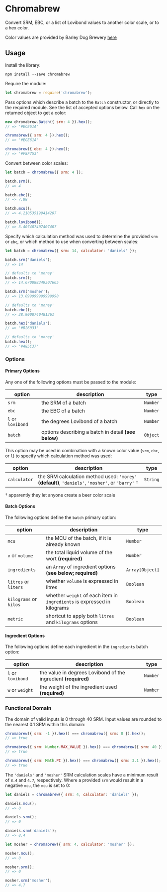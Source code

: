 # Chromabrew

Convert SRM, EBC, or a list of Lovibond values to another color scale, or to a hex color.

Color values are provided by Barley Dog Brewery [here](https://www.barleydogbrewery.com/xml/colors.xml)

## Usage

Install the library:

```
npm install --save chromabrew
```

Require the module:

```javascript
let chromabrew = require('chromabrew');
```

Pass options which describe a batch to the `Batch` constructor, or directly to the required module.  See the list of accepted options below.  Call `hex` on the returned object to get a color:

```javascript
new chromabrew.Batch({ srm: 4 }).hex();
// => '#ECE61A'

chromabrew({ srm: 4 }).hex();
// => '#ECE61A'

chromabrew({ ebc: 4 }).hex();
// => '#F8F753'
```

Convert between color scales:

```javascript
let batch = chromabrew({ srm: 4 });

batch.srm();
// => 4

batch.ebc();
// => 7.88

batch.mcu();
// => 4.210535199414287

batch.lovibond();
// => 3.407407407407407
```

Specify which calculation method was used to determine the provided `srm` or `ebc`, or which method to use when converting between scales:

```javascript
let batch = chromabrew({ srm: 14, calculator: 'daniels' });

batch.srm('daniels');
// => 14

// defaults to 'morey'
batch.srm();
// => 14.670088349307665

batch.srm('mosher');
// => 13.099999999999998

// defaults to 'morey'
batch.ebc();
// => 28.9000740481361

batch.hex('daniels');
// => '#B26033'

// defaults to 'morey'
batch.hex();
// => '#A85C37'
```

### Options

#### Primary Options

Any one of the following options must be passed to the module:

| option | description | type |
|-|-|-|
| `srm` | the SRM of a batch | `Number` |
| `ebc` | the EBC of a batch | `Number` |
| `l` or `lovibond` | the degrees Lovibond of a batch | `Number` |
| `batch` | options describing a batch in detail **(see below)** | `Object` |

This option may be used in combination with a known color value (`srm`, `ebc`, or `l`) to specify which calculation method was used:

| option | description | type |
|-|-|-|
| `calculator` | the SRM calculation method used: `'morey'` **(default)**, `'daniels'`, `'mosher'`, or `'barry'` † | `String` |

† apparently they let anyone create a beer color scale

#### Batch Options

The following options define the `batch` primary option:

| option | description | type |
|-|-|-|
| `mcu` | the MCU of the batch, if it is already known | `Number` |
| `v` or `volume` | the total liquid volume of the wort **(required)** | `Number` |
| `ingredients` | an `Array` of ingredient options **(see below; required)** | `Array[Object]` |
| `litres` or `liters` | whether `volume` is expressed in litres | `Boolean` |
| `kilograms` or `kilos` | whether `weight` of each item in `ingredients` is expressed in kilograms | `Boolean` |
| `metric` | shortcut to apply both `litres` and `kilograms` options | `Boolean` |

#### Ingredient Options

The following options define each ingredient in the `ingredients` batch option:

| option | description | type |
|-|-|-|
| `l` or `lovibond` | the value in degrees Lovibond of the ingredient  **(required)** | `Number` |
| `w` or `weight` | the weight of the ingredient used **(required)** | `Number` |

### Functional Domain

The domain of valid inputs is 0 through 40 SRM.  Input values are rounded to the nearest 0.1 SRM within this domain:

```javascript
chromabrew({ srm: -1 }).hex() === chromabrew({ srm: 0 }).hex();
// => true

chromabrew({ srm: Number.MAX_VALUE }).hex() === chromabrew({ srm: 40 }).hex();
// => true

chromabrew({ srm: Math.PI }).hex() === chromabrew({ srm: 3.1 }).hex();
// => true  
```

The `'daniels'` and `'mosher'` SRM calculation scales have a minimum result of `8.4` and `4.7`, respectively.  Where a provided `srm` would result in a negative `mcu`, the `mcu` is set to 0:

```javascript
let daniels = chromabrew({ srm: 4, calculator: 'daniels' });

daniels.mcu();
// => 0

daniels.srm();
// => 0

daniels.srm('daniels');
// => 8.4

let mosher = chromabrew({ srm: 4, calculator: 'mosher' });

mosher.mcu();
// => 0

mosher.srm();
// => 0

mosher.srm('mosher');
// => 4.7
```
